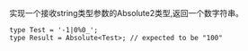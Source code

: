 实现一个接收string类型参数的Absolute2类型,返回一个数字符串。
```
type Test = '-1|0%0_';
type Result = Absolute<Test>; // expected to be "100"
```
